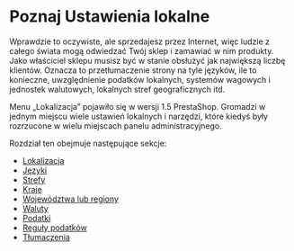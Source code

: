 # Poznaj Ustawienia lokalne

Wprawdzie to oczywiste, ale sprzedajesz przez Internet, więc ludzie z całego świata mogą odwiedzać Twój sklep i zamawiać w nim produkty. Jako właściciel sklepu musisz być w stanie obsłużyć jak największą liczbę klientów. Oznacza to przetłumaczenie strony na tyle języków, ile to konieczne, uwzględnienie podatków lokalnych, systemów wagowych i jednostek walutowych, lokalnych stref geograficznych itd.

Menu „Lokalizacja” pojawiło się w wersji 1.5 PrestaShop. Gromadzi w jednym miejscu wiele ustawień lokalnych i narzędzi, które kiedyś były rozrzucone w wielu miejscach panelu administracyjnego.

Rozdział ten obejmuje następujące sekcje:

* [Lokalizacja](lokalizacja.md)
* [Języki](jezyki.md)
* [Strefy](strefy.md)
* [Kraje](kraje.md)
* [Województwa lub regiony](wojewodztwa-lub-regiony.md)
* [Waluty](waluty.md)
* [Podatki](podatki.md)
* [Reguły podatków](reguly-podatkow.md)
* [Tłumaczenia](tlumaczenia.md)
